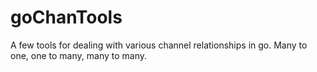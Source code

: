 goChanTools
===========

A few tools for dealing with various channel relationships in go. Many to one, one to many, many to many.
